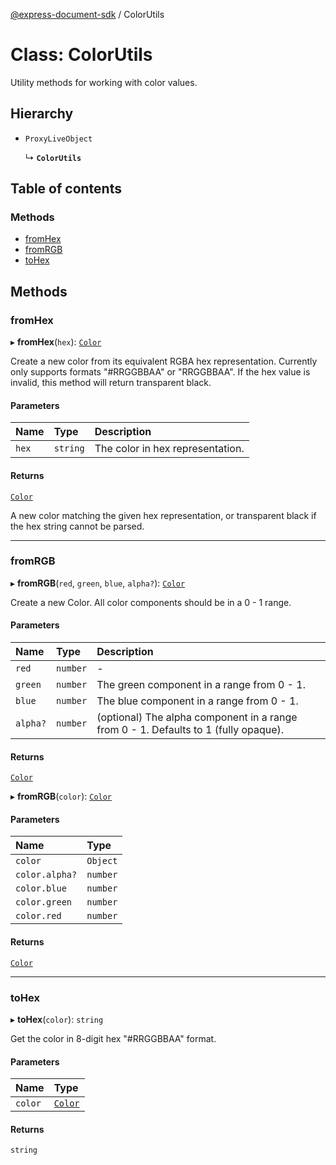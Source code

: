 [@express-document-sdk](../overview.md) / ColorUtils

# Class: ColorUtils

Utility methods for working with color values.

## Hierarchy

- `ProxyLiveObject`

  ↳ **`ColorUtils`**

## Table of contents

### Methods

- [fromHex](ColorUtils.md#fromHex)
- [fromRGB](ColorUtils.md#fromRGB)
- [toHex](ColorUtils.md#toHex)

## Methods

### fromHex

▸ **fromHex**(`hex`): [`Color`](../interfaces/Color.md)

Create a new color from its equivalent RGBA hex representation. Currently only
supports formats "#RRGGBBAA" or "RRGGBBAA". If the hex value is invalid, this
method will return transparent black.

#### Parameters

| Name | Type | Description |
| :------ | :------ | :------ |
| `hex` | `string` | The color in hex representation. |

#### Returns

[`Color`](../interfaces/Color.md)

A new color matching the given hex representation, or transparent black if
the hex string cannot be parsed.

___

### fromRGB

▸ **fromRGB**(`red`, `green`, `blue`, `alpha?`): [`Color`](../interfaces/Color.md)

Create a new Color. All color components should be in a 0 - 1 range.

#### Parameters

| Name | Type | Description |
| :------ | :------ | :------ |
| `red` | `number` | - |
| `green` | `number` | The green component in a range from 0 - 1. |
| `blue` | `number` | The blue component in a range from 0 - 1. |
| `alpha?` | `number` | (optional) The alpha component in a range from 0 - 1. Defaults to 1 (fully opaque). |

#### Returns

[`Color`](../interfaces/Color.md)

▸ **fromRGB**(`color`): [`Color`](../interfaces/Color.md)

#### Parameters

| Name | Type |
| :------ | :------ |
| `color` | `Object` |
| `color.alpha?` | `number` |
| `color.blue` | `number` |
| `color.green` | `number` |
| `color.red` | `number` |

#### Returns

[`Color`](../interfaces/Color.md)

___

### toHex

▸ **toHex**(`color`): `string`

Get the color in 8-digit hex "#RRGGBBAA" format.

#### Parameters

| Name | Type |
| :------ | :------ |
| `color` | [`Color`](../interfaces/Color.md) |

#### Returns

`string`
